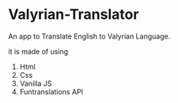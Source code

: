 # Valyrian-Translator
An app to Translate English to Valyrian Language.

it is made of using
1. Html
2. Css
3. Vanilla JS
4. Funtranslations API
